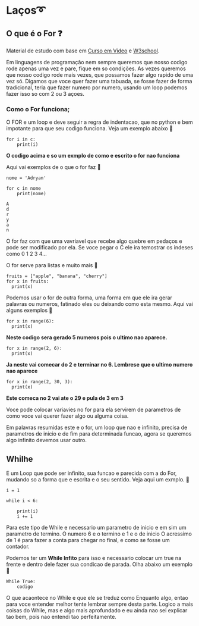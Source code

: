 # Laços➰



## O que é o For ❓

Material de estudo com base em [Curso em Video](https://www.youtube.com/watch?v=cL4YDtFnCt4&list=PLvE-ZAFRgX8hnECDn1v9HNTI71veL3oW0&index=60) e [W3school](https://www.w3schools.com/python/python_for_loops.asp).

Em linguagens de programação nem sempre queremos que nosso codigo rode apenas uma vez e pare, fique em so condições. As vezes queremos que nosso codigo rode mais vezes, que possamos fazer algo rapido de uma vez só. 
Digamos que voce quer fazer uma tabuada, se fosse fazer de forma tradicional, teria que fazer numero por numero, usando um loop podemos fazer isso so com 2 ou 3 açoes.


### Como o For funciona;

O FOR e um loop e deve seguir a regra de indentacao, que no python e bem impotante para que seu codigo funciona. 
Veja um exemplo abaixo 🔽

```
for i in c:
    print(i)
```
**O codigo acima e so um exmplo de como e escrito o for nao funciona**

Aqui vai exemplos de o que o for faz 🔽

```
nome = 'Adryan'

for c in nome
    print(nome)

A
d
r
y
a
n
```

O for faz com que uma vavriavel que recebe algo quebre em pedaços e pode ser modificado por ela.
Se voce pegar o C ele ira temostrar os indeses como 0 1 2 3 4...

O for serve para listas e muito mais 🔽

```
fruits = ["apple", "banana", "cherry"]
for x in fruits:
  print(x)
```

Podemos usar o for de outra forma, uma forma em que ele ira gerar palavras ou numeros, fatinado eles ou deixando como esta mesmo.
Aqui vai alguns exemplos 🔽

```
for x in range(6):
  print(x)
```

**Neste codigo sera gerado 5 numeros pois o ultimo nao aparece.**

```
for x in range(2, 6):
  print(x) 
```
**Ja neste vai comecar do 2 e terminar no 6. Lembrese que o ultimo numero nao aparece**

```
for x in range(2, 30, 3):
  print(x)
```
**Este comeca no 2 vai ate o 29 e pula de 3 em 3**

Voce pode colocar variavies no for para ela servirem de parametros de como voce vai querer fazer algo ou alguma coisa.

Em palavras resumidas este e o for, um loop que nao e infinito, precisa de parametros de inicio e de fim para determinada funcao, agora se queremos algo infinito devemos usar outro.
 

## Whilhe 
E um Loop que pode ser infinito, sua funcao e parecida com a do For, mudando so a forma que e escrita e o seu sentido.
Veja aqui um exmplo. 🔽

```
i = 1

while i < 6:

    print(i)
    i += 1
```

Para este tipo de While e necessario um parametro de inicio e em sim um parametro de termino. O numero 6 e o termino e 1 e o de inicio 
O acressimo de 1 é para fazer a conta para chegar no final, e como se fosse um contador.

Podemos ter um **While Infito** para isso e necessario colocar um true na frente e dentro dele fazer sua condicao de parada.
Olha abaixo um exemplo 🔽

```
While True:
    codigo
```

O que acaontece no While e que ele se treduz como Enquanto algo, entao para voce entender melhor tente lembrar sempre desta parte.
Logico a mais coisas do While, mas e algo mais aprofundado e eu ainda nao sei explicar tao bem, pois nao entendi tao perfeitamente.
